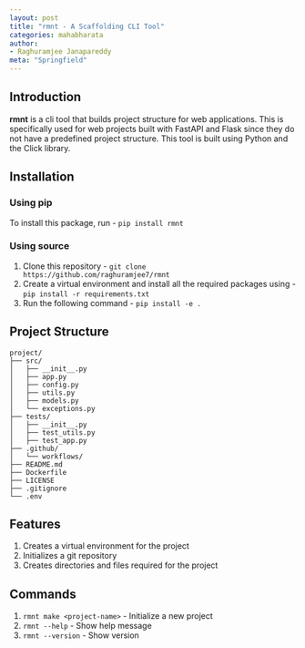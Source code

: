```yaml
---
layout: post
title: "rmnt - A Scaffolding CLI Tool"
categories: mahabharata
author:
- Raghuramjee Janapareddy
meta: "Springfield"
---
```


## Introduction
**rmnt** is a cli tool that builds project structure for web applications. This is specifically used for web projects built with FastAPI and Flask since they do not have a predefined project structure. This tool is built using Python and the Click library.

## Installation

### Using pip
To install this package, run - `pip install rmnt`

### Using source
1. Clone this repository - `git clone https://github.com/raghuramjee7/rmnt`
2. Create a virtual environment and install all the required packages using - `pip install -r requirements.txt`
3. Run the following command - `pip install -e .`

## Project Structure
```
project/
├── src/
│   ├── __init__.py
│   ├── app.py
│   ├── config.py
│   ├── utils.py
│   ├── models.py
│   └── exceptions.py
├── tests/
│   ├── __init__.py
│   ├── test_utils.py
│   ├── test_app.py
├── .github/
│   └── workflows/
├── README.md
├── Dockerfile
├── LICENSE
├── .gitignore
└── .env
```

## Features
1. Creates a virtual environment for the project
2. Initializes a git repository
3. Creates directories and files required for the project

## Commands
1. `rmnt make <project-name>` - Initialize a new project
2. `rmnt --help` - Show help message
3. `rmnt --version` - Show version
